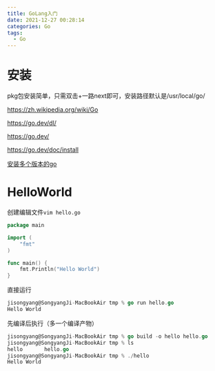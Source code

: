 ```yaml
---
title: GoLang入门
date: 2021-12-27 00:28:14
categories: Go
tags:
  - Go
---
```




# 安装

pkg包安装简单，只需双击+一路next即可，安装路径默认是/usr/local/go/

https://zh.wikipedia.org/wiki/Go

https://go.dev/dl/

https://go.dev/



https://go.dev/doc/install



[安装多个版本的go](https://go.dev/doc/manage-install#installing-multiple)



# HelloWorld

创建编辑文件`vim hello.go`

```go
package main

import (
	"fmt"
)

func main() {
	fmt.Println("Hello World")
}
```



直接运行

```go
jisongyang@SongyangJi-MacBookAir tmp % go run hello.go
Hello World
```



先编译后执行（多一个编译产物）

```go
jisongyang@SongyangJi-MacBookAir tmp % go build -o hello hello.go
jisongyang@SongyangJi-MacBookAir tmp % ls
hello		hello.go
jisongyang@SongyangJi-MacBookAir tmp % ./hello
Hello World
```



